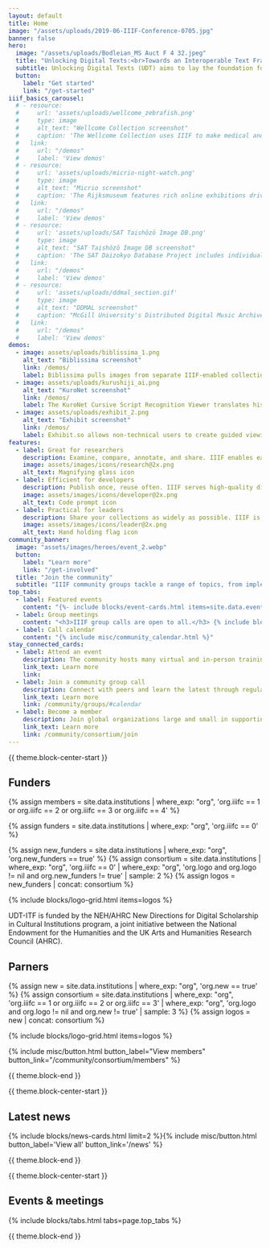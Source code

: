 ```yaml
---
layout: default
title: Home
image: "/assets/uploads/2019-06-IIIF-Conference-0705.jpg"
banner: false
hero:
  image: "/assets/uploads/Bodleian_MS Auct F 4 32.jpeg"
  title: "Unlocking Digital Texts:<br>Towards an Interoperable Text Framework"
  subtitle: Unlocking Digital Texts (UDT) aims to lay the foundation for the creation of the Interoperable Text Framework (ITF). Just as the International Image Interoperability Framework (IIIF) enables users to present, annotate and reuse digital images easily without having to worry about the underlying infrastructure, ITF will empower users to create a richer and more layered approach to the presentation, analysis and reuse of textual resources.
  button:
    label: "Get started"
    link: "/get-started"
iiif_basics_carousel:
  # - resource:
  #     url: 'assets/uploads/wellcome_zebrafish.png'
  #     type: image
  #     alt_text: "Wellcome Collection screenshot"
  #     caption: 'The Wellcome Collection uses IIIF to make medical and scientific materials available via the custom-built Wellcome Viewer, and to offer multiple image download sizes to users.'
  #   link:
  #     url: "/demos"
  #     label: 'View demos'
  # - resource:
  #     url: 'assets/uploads/micrio-night-watch.png'
  #     type: image
  #     alt_text: "Micrio screenshot"
  #     caption: 'The Rijksmuseum features rich online exhibitions driven by IIIF annotations.'
  #   link:
  #     url: "/demos"
  #     label: 'View demos'
  # - resource:
  #     url: 'assets/uploads/SAT Taishōzō Image DB.png'
  #     type: image
  #     alt_text: "SAT Taishōzō Image DB screenshot"
  #     caption: 'The SAT Daizokyo Database Project includes individual mandalas with over 400 IIIF annotations, using Mirador.'
  #   link:
  #     url: "/demos"
  #     label: 'View demos'
  # - resource:
  #     url: 'assets/uploads/ddmal_section.gif'
  #     type: image
  #     alt_text: "DDMAL screenshot"
  #     caption: "McGill University's Distributed Digital Music Archives & Libraries Lab uses the Presentation API to integrate audio and moving images."
  #   link:
  #     url: "/demos"
  #     label: 'View demos'
demos:
  - image: assets/uploads/biblissima_1.png
    alt_text: "Biblissima screenshot"
    link: /demos/
    label: Biblissima pulls images from separate IIIF-enabled collections to digitally reunite missing manuscript illuminations with their original pages.
  - image: assets/uploads/kurushiji_ai.png
    alt_text: "KuroNet screenshot"
    link: /demos/
    label: The KuroNet Cursive Script Recognition Viewer translates historical Japanese cursive using IIIF.
  - image: assets/uploads/exhibit_2.png
    alt_text: "Exhibit screenshot"
    link: /demos/
    label: Exhibit.so allows non-technical users to create guided viewing experiences for one or many IIIF resources using IIIF annotations.
features:
  - label: Great for researchers
    description: Examine, compare, annotate, and share. IIIF enables easy use across repositories, with tools to aid research and presentation.
    image: assets/images/icons/research@2x.png
    alt_text: Magnifying glass icon
  - label: Efficient for developers
    description: Publish once, reuse often. IIIF serves high-quality digital objects to your own site and others in many formats, without vendor lock-in.
    image: assets/images/icons/developer@2x.png
    alt_text: Code prompt icon
  - label: Practical for leaders
    description: Share your collections as widely as possible. IIIF is a cost-effective way to serve billions of digital objects with open-source, community-driven ethics.
    image: assets/images/icons/leader@2x.png
    alt_text: Hand holding flag icon
community_banner:
  image: "assets/images/heroes/event_2.webp"
  button:
    label: "Learn more"
    link: "/get-involved"
  title: "Join the community"
  subtitle: "IIIF community groups tackle a range of topics, from implementing IIIF for specific communities to crafting new technical specifications."
top_tabs:
  - label: Featured events
    content: "{%- include blocks/event-cards.html items=site.data.events limit=6 -%}{%- include misc/button.html button_label='View all' button_link='/events' -%}"
  - label: Group meetings
    content: "<h3>IIIF group calls are open to all.</h3> {% include blocks/event-cards.html limit=4 type='community_call' %}{%- include misc/button.html button_label='View all' button_link='/news-and-events/#call-calendar' -%}"
  - label: Call calendar
    content: "{% include misc/community_calendar.html %}"
stay_connected_cards:
  - label: Attend an event
    description: The community hosts many virtual and in-person trainings, conferences, and other events.
    link_text: Learn more
    link:
  - label: Join a community group call
    description: Connect with peers and learn the latest through regular calls open to everyone.
    link_text: Learn more
    link: /community/groups/#calendar
  - label: Become a member
    description: Join global organizations large and small in supporting the IIIF community’s work.
    link_text: Learn more
    link: /community/consortium/join
---
```


<!-- {{ theme.block-center-start }}

## Break down silos with open APIs
Many of the images and audio/visual resources that are fundamental to research exist in silos, with access restricted to locally-built applications. IIIF gives you and your audience freedom to work across barriers.

{% include blocks/carousel.html items=page.iiif_basics_carousel %}

{{ theme.block-end }} -->



<!-- {{ theme.block-center-start }}

## Simplify and enhance your work
{% include blocks/features.html items=page.features %}
{% include misc/button.html button_label="Why IIIF" button_link="/get-started/why-iiif/" %}

{{ theme.block-end }} -->




<!-- {{ theme.block-center-start }}

## Start building
The six IIIF APIs fit together to deliver endless possibilities.

{% include blocks/api-cards.html link_text="View docs" items=site.data.apis %}

{{ theme.block-end }}



{% include blocks/hero.html hero=page.community_banner %}
 -->


{{ theme.block-center-start }}

## Funders

{% assign members = site.data.institutions | where_exp: "org", 'org.iiifc == 1 or org.iiifc == 2 or org.iiifc == 3 or org.iiifc == 4' %}

{% assign funders = site.data.institutions | where_exp: "org", 'org.iiifc == 0' %}

{% assign new_funders = site.data.institutions | where_exp: "org", 'org.new_funders == true' %}
{% assign consortium = site.data.institutions | where_exp: "org", 'org.iiifc == 0' | where_exp: "org", 'org.logo and org.logo != nil and org.new_funders != true' | sample: 2   %}
{% assign logos = new_funders | concat: consortium %}

{% include blocks/logo-grid.html items=logos %}

UDT-ITF is funded by the NEH/AHRC New Directions for Digital Scholarship in Cultural Institutions program, a joint initiative between the National Endowment for the Humanities and the UK Arts and Humanities Research Council (AHRC).

## Parners

<!-- There are [{{ members.size }} partners]({{ site.root_url | absolute_url }}/community/consortium/members/): -->

{% assign new = site.data.institutions | where_exp: "org", 'org.new == true' %}
{% assign consortium = site.data.institutions | where_exp: "org", 'org.iiifc == 1 or org.iiifc == 2 or org.iiifc == 3' | where_exp: "org", 'org.logo and org.logo != nil and org.new != true' | sample: 3  %}
{% assign logos = new | concat: consortium %}

{% include blocks/logo-grid.html items=logos %}

{% include misc/button.html button_label="View members" button_link="/community/consortium/members" %}

{{ theme.block-end }}


{{ theme.block-center-start }}

## Latest news

{% include blocks/news-cards.html limit=2 %}{% include misc/button.html button_label='View all' button_link='/news' %}

{{ theme.block-end }}


{{ theme.block-center-start }}

## Events & meetings

{% include blocks/tabs.html  tabs=page.top_tabs %}




{{ theme.block-end }}
